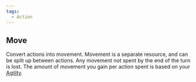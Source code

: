 ```yaml
---  
tags:  
  - Action  
---  
```

## Move  
Convert actions into movement. Movement is a separate resource, and can be split up between actions. Any movement not spent by the end of the turn is lost. The amount of movement you gain per action spent is based on your [Agility](./Agility.md).